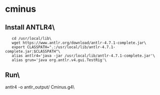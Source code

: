 # cminus

## Install ANTLR4\
       cd /usr/local/lib\
       wget https://www.antlr.org/download/antlr-4.7.1-complete.jar\
       export CLASSPATH=".:/usr/local/lib/antlr-4.7.1-complete.jar:$CLASSPATH"\
       alias antlr4='java -jar /usr/local/lib/antlr-4.7.1-complete.jar'\
       alias grun='java org.antlr.v4.gui.TestRig'\

## Run\       
antlr4 -o antlr_output/ Cminus.g4\
